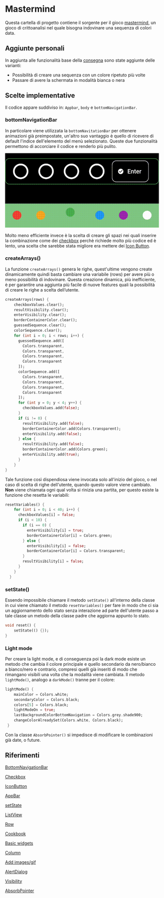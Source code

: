 # Mastermind

Questa cartella di progetto contiene il sorgente per il gioco [mastermind](https://it.wikipedia.org/wiki/Mastermind), un gioco di crittoanalisi nel quale bisogna indovinare una sequenza di colori data.

## Aggiunte personali

In aggiunta alle funzionalità base della [consegna](https://gitlab.com/zuclassroom2223/consegne/-/blob/main/flutter_01_mastermind.md) sono state aggiunte delle varianti:
 - Possibilità di creare una sequenza con un colore ripetuto più volte
 - Passare di avere la schermata in modalità bianca o nera


## Scelte implementative

Il codice appare suddiviso in: ``Appbar``, ``body`` e ``bottomNavigationBar``.

### bottomNavigationBar

In particolare viene utilizzata la ``bottomNavitationBar`` per ottenere animazioni già preimpostate, un'altro suo vantaggio è quello di ricevere di default l'indice dell'elemento del menù selezionato. Queste due funzionalità permettono di accorciare il codice e renderlo più pulito.

![Alt Text](https://github.com/Sebastiano0/TPSIT/blob/main/mastermind/assets/inserimento.gif)

Molto meno efficiente invece è la scelta di creare gli spazi nei quali inserire la combinazione come dei [checkbox](https://api.flutter.dev/flutter/material/Checkbox-class.html) perchè richiede molto più codice ed è lento, una scelta che sarebbe stata migliore era mettere dei [Icon Button](https://mui.com/material-ui/api/icon-button/).

### createArrays()

La funzione ``createArrays()`` genera le righe, quest'ultime vengono create dinamicamente quindi basta cambiare una variabile (rows) per avere più o meno possibilità di indovinare. Questa creazione dinamica, più inefficiente, è per garantire una aggiunta più facile di nuove features quali la possibilità di creare le righe a scelta dell’utente.
```dart
createArrays(rows) {
    checkboxValues.clear();
    resultVisibility.clear();
    enterVisibility.clear();
    borderContainerColor.clear();
    guessedSequence.clear();
    colorSequence.clear();
    for (int i = 0; i < rows; i++) {
      guessedSequence.add([
        Colors.transparent,
        Colors.transparent,
        Colors.transparent,
        Colors.transparent
      ]);
      colorSequence.add([
        Colors.transparent,
        Colors.transparent,
        Colors.transparent,
        Colors.transparent
      ]);
      for (int y = 0; y < 4; y++) {
        checkboxValues.add(false);
      }
      if (i != 0) {
        resultVisibility.add(false);
        borderContainerColor.add(Colors.transparent);
        enterVisibility.add(false);
      } else {
        resultVisibility.add(false);
        borderContainerColor.add(Colors.green);
        enterVisibility.add(true);
      }
    }
}
```
Tale funzione così dispendiosa viene invocata solo all'inizio del gioco, o nel caso di scelta di righe dell'utente, quando questo valore viene cambiato. **Non** viene chiamata ogni qual volta si rinizia una partita, per questo esiste la funzione che resetta le variabili:
```dart
resetVariables() {
    for (int i = 0; i < 40; i++) {
      checkboxValues[i] = false;
      if (i < 10) {
        if (i == 0) {
          enterVisibility[i] = true;
          borderContainerColor[i] = Colors.green;
        } else {
          enterVisibility[i] = false;
          borderContainerColor[i] = Colors.transparent;
        }
        resultVisibility[i] = false;
      }
    }
  }
 ```

### setState()


Essendo impossibile chiamare il metodo ``setState()`` all'interno della classe in cui viene chiamato il metodo ``resetVariables()`` per fare in modo che ci sia un aggiornamento dello stato senza interazione ad parte dell'utente passo a tale classe un metodo della classe padre che aggiorna appunto lo stato.

```dart
void reset() {
    setState(() {});
}
```
### Light mode
Per creare la light mode, e di conseguenza poi la dark mode esiste un metodo che cambia il colore principale e quello secondario da nero/bianco a bianco/nero e contrario, compresi quelli già inseriti di modo che rimangano visibili una volta che la modalità viene cambiata.
Il metodo ``lightMode()``, analogo a ``darkMode()`` tranne per il colore:

```dart
lightMode() {
    mainColor = Colors.white;
    secondaryColor = Colors.black;
    colors[5] = Colors.black;
    lightModeOn = true;
    lastBackgroundColorBottomNavigation = Colors.grey.shade900;
    changeColorAlreadySet(Colors.white, Colors.black);
 }
```

Con la classe ``AbsorbPointer()`` si impedisce di modificare le combinazioni già date, o future. 

## Riferimenti
[BottomNavigationBar](https://api.flutter.dev/flutter/material/BottomNavigationBar-class.html)

[Checkbox](https://api.flutter.dev/flutter/material/Checkbox-class.html)

[IconButton](https://api.flutter.dev/flutter/material/IconButton-class.html)

[AppBar](https://api.flutter.dev/flutter/material/AppBar-class.html)

[setState](https://api.flutter.dev/flutter/widgets/State/setState.html)

[ListView](https://api.flutter.dev/flutter/widgets/ListView-class.html)

[Row](https://api.flutter.dev/flutter/widgets/Row-class.html)

[Cookbook](https://docs.flutter.dev/cookbook)

[Basic widgets](https://docs.flutter.dev/development/ui/widgets/basics)

[Column](https://api.flutter.dev/flutter/widgets/Column-class.html)

[Add images/gif](https://docs.flutter.dev/development/ui/assets-and-images)

[AlertDialog](https://api.flutter.dev/flutter/material/AlertDialog-class.html)

[Visibility](https://api.flutter.dev/flutter/widgets/Visibility-class.html)

[AbsorbPointer](https://api.flutter.dev/flutter/widgets/AbsorbPointer-class.html)
